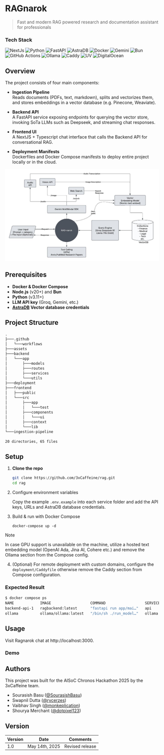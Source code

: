# RAGnarok  
> Fast and modern RAG powered research and documentation assistant for professionals

### Tech Stack
![NextJs](https://img.shields.io/badge/Nextjs-black?style=for-the-badge&logo=nextdotjs&logoColor=white)
![Python](https://img.shields.io/badge/Python-blue?style=for-the-badge&logo=python&logoColor=white)
![FastAPI](https://img.shields.io/badge/FastAPI-009688.svg?style=for-the-badge&logo=FastAPI&logoColor=white)
![AstraDB](https://img.shields.io/badge/astradb-3b0764?style=for-the-badge&logo=expo&logoColor=b85930)
![Docker](https://img.shields.io/badge/docker-%230db7ed.svg?style=for-the-badge&logo=docker&logoColor=white)
![Gemini](https://img.shields.io/badge/gemini-8E75B2?style=for-the-badge&logo=google%20gemini&logoColor=white)
![Bun](https://img.shields.io/badge/Bun-000000.svg?style=for-the-badge&logo=Bun&logoColor=white)
![GitHub Actions](https://img.shields.io/badge/github%20actions-%232671E5.svg?style=for-the-badge&logo=githubactions&logoColor=white)
![Ollama](https://img.shields.io/badge/Ollama-FFF.svg?style=for-the-badge&logo=Ollama&logoColor=black)
![Caddy](https://img.shields.io/badge/Caddy-1F88C0.svg?style=for-the-badge&logo=Caddy&logoColor=white)
![UV](https://img.shields.io/badge/uv-DE5FE9.svg?style=for-the-badge&logo=uv&logoColor=white)
![DigitalOcean](https://img.shields.io/badge/DigitalOcean-0080FF.svg?style=for-the-badge&logo=DigitalOcean&logoColor=white)

## Overview

The project consists of four main components:

- **Ingestion Pipeline**  
  Reads documents (PDFs, text, markdown), splits and vectorizes them, and stores embeddings in a vector database (e.g. Pinecone, Weaviate).

- **Backend API**  
  A FastAPI service exposing endpoints for querying the vector store, invoking SoTa LLMs such as Deepseek, and streaming chat responses.

- **Frontend UI**  
  A NextJS + Typescript chat interface that calls the Backend API for conversational RAG.

- **Deployment Manifests**  
  Dockerfiles and Docker Compose manifests to deploy entire project locally or in the cloud.

![System Architecture](./assets/arch.jpeg)

## Prerequisites

- **Docker & Docker Compose**  
- **Node.js** (v20+) and **Bun**  
- **Python** (v3.11+)  
- **LLM API key** (Groq, Gemini, etc.)  
- **[AstraDB](https://www.datastax.com/lp/vector-database) Vector database credentials**  

## Project Structure
```
.
├───.github
│   └───workflows
├───assets
├───backend
│   └───app
│       ├───models
│       ├───routes
│       ├───services
│       └───utils
├───deployment
├───frontend
│   ├───public
│   └───src
│       ├───app
│       │   └───test
│       ├───components
│       │   └───ui
│       ├───context
│       └───lib
└───ingestion-pipeline

20 directories, 65 files
```

## Setup

1. **Clone the repo**  
   ```bash
   git clone https://github.com/3xCaffeine/rag.git
   cd rag
   ```
2. Configure environment variables

    Copy the example `.env.example` into each service folder and add the API keys, URLs and AstraDB database credentials.

3. Build & run with Docker Compose

    ```
    docker-compose up -d
    ```
> [!NOTE]  
> In case GPU support is unavailable on the machine, utilize a hosted text embedding model (OpenAI Ada, Jina AI, Cohere etc.) and remove the Ollama section from the Compose config.

4. (Optional) For remote deployment with custom domains, configure the `deployment/Caddyfile` otherwise remove the Caddy section from Compose configuration.

### Expected Result

```bash
$ docker compose ps
NAME            IMAGE                  COMMAND                  SERVICE   CREATED         STATUS                   PORTS
backend-api-1   ragbackend:latest      "fastapi run app/mai…"   api       3 minutes ago   Up 3 minutes (healthy)   0.0.0.0:8000->8000/tcp
ollama          ollama/ollama:latest   "/bin/sh ./run_model…"   ollama    9 seconds ago   Up 9 seconds             0.0.0.0:11434->11434/tcp
```

## Usage

Visit Ragnarok chat at http://localhost:3000.


### Demo



## Authors
This project was built for the AISoC Chronos Hackathon 2025 by the 3xCaffeine team.

- Sourasish Basu ([@SourasishBasu](https://github.com/SourasishBasu))
- Swapnil Dutta ([@rycerzes](https://github.com/rycerzes))
- Vaibhav Singh ([@monkeplication](https://github.com/monkeplication))
- Shourya Merchant ([@dotpixel123](https://github.com/dotpixel123))

## Version
| Version | Date          		| Comments        |
| ------- | ------------------- | --------------- |
| 1.0     | May 14th, 2025      | Revised release |